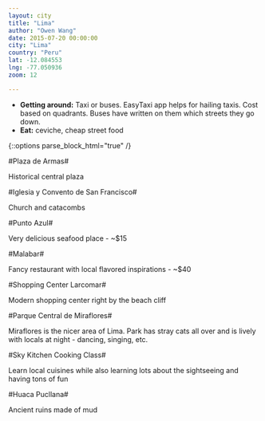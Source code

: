 ```yaml
---
layout: city
title: "Lima"
author: "Owen Wang"
date: 2015-07-20 00:00:00
city: "Lima"
country: "Peru"
lat: -12.084553
lng: -77.050936
zoom: 12

---
```


- __Getting around:__ Taxi or buses. EasyTaxi app helps for hailing taxis. Cost 
based on quadrants. Buses have written on them which streets they go down.
- __Eat:__ ceviche, cheap street food

{::options parse_block_html="true" /}

<div id="places-meta">
<div class="place" data-type="sightseeing" data-price="1" 
data-link="http://www.tripadvisor.ca/Attraction_Review-g294316-d311625-Reviews-Plaza_de_Armas_Plaza_Mayor-Lima_Lima_Region.html" 
data-latlng="-12.046122, -77.030703">
#Plaza de Armas#

Historical central plaza
</div>

<div class="place" data-type="sightseeing" data-price="1" 
data-link="http://www.tripadvisor.ca/Attraction_Review-g294316-d311638-Reviews-Iglesia_y_Convento_de_San_Francisco-Lima_Lima_Region.html" 
data-name="Museo del Convento de San Francisco de Asis de Lima">
#Iglesia y Convento de San Francisco#

Church and catacombs
</div>

<div class="place" data-type="food" data-price="2" 
data-link="http://www.tripadvisor.ca/Restaurant_Review-g294316-d1230424-Reviews-Punto_Azul-Lima_Lima_Region.html" 
data-name="Calle San Martin 595 miraflores">
#Punto Azul#

Very delicious seafood place - ~$15
</div>

<div class="place" data-type="food" data-price="3" 
data-link="http://www.tripadvisor.ca/Restaurant_Review-g294316-d789641-Reviews-Malabar-Lima_Lima_Region.html" 
data-name="malabar">
#Malabar#

Fancy restaurant with local flavored inspirations - ~$40
</div>

<div class="place" data-type="shopping" data-price="1" 
data-link="http://www.tripadvisor.ca/Attraction_Review-g294316-d596436-Reviews-Shopping_Center_Larcomar_Centro_Comercial_Larcomar-Lima_Lima_Region.html" 
data-name="larcomar">
#Shopping Center Larcomar#

Modern shopping center right by the beach cliff
</div>

<div class="place" data-type="nature" data-price="1" 
data-link="http://www.tripadvisor.ca/Attraction_Review-g294316-d2441173-Reviews-Parque_Kennedy_Parque_Central_de_Miraflores-Lima_Lima_Region.html" 
data-name="parque kennedy">
#Parque Central de Miraflores#

Miraflores is the nicer area of Lima. Park has stray cats all over and is lively 
with locals at night - dancing, singing, etc.
</div>

<div class="place" data-type="food" data-price="4" 
data-link="http://www.tripadvisor.ca/Attraction_Review-g294316-d2335215-Reviews-SkyKitchen_Peruvian_Cooking_Class-Lima_Lima_Region.html" 
data-name="skykitchen">
#Sky Kitchen Cooking Class#

Learn local cuisines while also learning lots about the sightseeing and having tons 
of fun
</div>

<div class="place" data-type="sightseeing" data-price="2" 
data-link="http://www.tripadvisor.ca/Attraction_Review-g294316-d2441173-Reviews-Parque_Kennedy_Parque_Central_de_Miraflores-Lima_Lima_Region.html" 
data-name="huaca pucclana">
#Huaca Pucllana#

Ancient ruins made of mud
</div>
</div>
